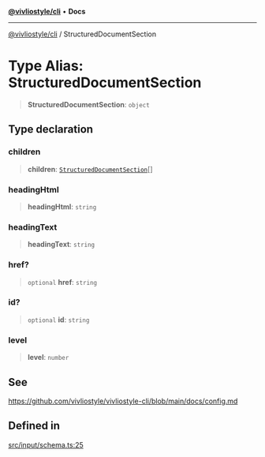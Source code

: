 [**@vivliostyle/cli**](../README.md) • **Docs**

***

[@vivliostyle/cli](../globals.md) / StructuredDocumentSection

# Type Alias: StructuredDocumentSection

> **StructuredDocumentSection**: `object`

## Type declaration

### children

> **children**: [`StructuredDocumentSection`](StructuredDocumentSection.md)[]

### headingHtml

> **headingHtml**: `string`

### headingText

> **headingText**: `string`

### href?

> `optional` **href**: `string`

### id?

> `optional` **id**: `string`

### level

> **level**: `number`

## See

https://github.com/vivliostyle/vivliostyle-cli/blob/main/docs/config.md

## Defined in

[src/input/schema.ts:25](https://github.com/vivliostyle/vivliostyle-savepdf/blob/2a28cf527bdb70b5c2c3aa9c32dc6540578a48a8/src/input/schema.ts#L25)
